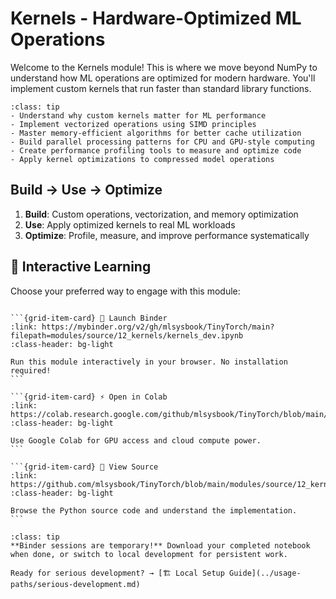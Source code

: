 # Kernels - Hardware-Optimized ML Operations

Welcome to the Kernels module! This is where we move beyond NumPy to understand how ML operations are optimized for modern hardware. You'll implement custom kernels that run faster than standard library functions.

```{admonition} 🎯 Learning Goals
:class: tip
- Understand why custom kernels matter for ML performance
- Implement vectorized operations using SIMD principles
- Master memory-efficient algorithms for better cache utilization
- Build parallel processing patterns for CPU and GPU-style computing
- Create performance profiling tools to measure and optimize code
- Apply kernel optimizations to compressed model operations
```


## Build → Use → Optimize
1. **Build**: Custom operations, vectorization, and memory optimization
2. **Use**: Apply optimized kernels to real ML workloads
3. **Optimize**: Profile, measure, and improve performance systematically
## 🚀 Interactive Learning

Choose your preferred way to engage with this module:

````{grid} 1 2 3 3

```{grid-item-card} 🚀 Launch Binder
:link: https://mybinder.org/v2/gh/mlsysbook/TinyTorch/main?filepath=modules/source/12_kernels/kernels_dev.ipynb
:class-header: bg-light

Run this module interactively in your browser. No installation required!
```

```{grid-item-card} ⚡ Open in Colab  
:link: https://colab.research.google.com/github/mlsysbook/TinyTorch/blob/main/modules/source/12_kernels/kernels_dev.ipynb
:class-header: bg-light

Use Google Colab for GPU access and cloud compute power.
```

```{grid-item-card} 📖 View Source
:link: https://github.com/mlsysbook/TinyTorch/blob/main/modules/source/12_kernels/kernels_dev.py
:class-header: bg-light

Browse the Python source code and understand the implementation.
```

````

```{admonition} 💾 Save Your Progress
:class: tip
**Binder sessions are temporary!** Download your completed notebook when done, or switch to local development for persistent work.

Ready for serious development? → [🏗️ Local Setup Guide](../usage-paths/serious-development.md)
```

